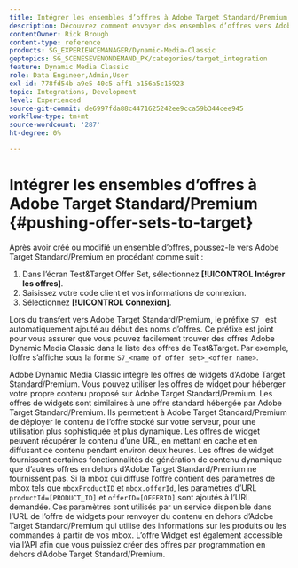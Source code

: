 ```yaml
---
title: Intégrer les ensembles d’offres à Adobe Target Standard/Premium
description: Découvrez comment envoyer des ensembles d’offres vers Adobe Target Standard/Premium à partir d’Adobe Dynamic Media Classic.
contentOwner: Rick Brough
content-type: reference
products: SG_EXPERIENCEMANAGER/Dynamic-Media-Classic
geptopics: SG_SCENESEVENONDEMAND_PK/categories/target_integration
feature: Dynamic Media Classic
role: Data Engineer,Admin,User
exl-id: 778fd54b-a9e5-40c5-aff1-a156a5c15923
topic: Integrations, Development
level: Experienced
source-git-commit: de6997fda88c4471625242ee9cca59b344cee945
workflow-type: tm+mt
source-wordcount: '287'
ht-degree: 0%

---
```


# Intégrer les ensembles d’offres à Adobe Target Standard/Premium {#pushing-offer-sets-to-target}

Après avoir créé ou modifié un ensemble d’offres, poussez-le vers Adobe Target Standard/Premium en procédant comme suit :

1. Dans l’écran Test&amp;Target Offer Set, sélectionnez **[!UICONTROL Intégrer les offres]**.
1. Saisissez votre code client et vos informations de connexion.
1. Sélectionnez **[!UICONTROL Connexion]**.

Lors du transfert vers Adobe Target Standard/Premium, le préfixe `S7_` est automatiquement ajouté au début des noms d’offres. Ce préfixe est joint pour vous assurer que vous pouvez facilement trouver des offres Adobe Dynamic Media Classic dans la liste des offres de Test&amp;Target. Par exemple, l’offre s’affiche sous la forme `S7_<name of offer set>_<offer name>`.

Adobe Dynamic Media Classic intègre les offres de widgets d’Adobe Target Standard/Premium. Vous pouvez utiliser les offres de widget pour héberger votre propre contenu proposé sur Adobe Target Standard/Premium. Les offres de widgets sont similaires à une offre standard hébergée par Adobe Target Standard/Premium. Ils permettent à Adobe Target Standard/Premium de déployer le contenu de l’offre stocké sur votre serveur, pour une utilisation plus sophistiquée et plus dynamique. Les offres de widget peuvent récupérer le contenu d’une URL, en mettant en cache et en diffusant ce contenu pendant environ deux heures. Les offres de widget fournissent certaines fonctionnalités de génération de contenu dynamique que d’autres offres en dehors d’Adobe Target Standard/Premium ne fournissent pas. Si la mbox qui diffuse l’offre contient des paramètres de mbox tels que `mboxProductID` et `mbox.offerId`, les paramètres d’URL `productId=[PRODUCT_ID]` et `offerID=[OFFERID]` sont ajoutés à l’URL demandée. Ces paramètres sont utilisés par un service disponible dans l’URL de l’offre de widgets pour renvoyer du contenu en dehors d’Adobe Target Standard/Premium qui utilise des informations sur les produits ou les commandes à partir de vos mbox. L’offre Widget est également accessible via l’API afin que vous puissiez créer des offres par programmation en dehors d’Adobe Target Standard/Premium.
